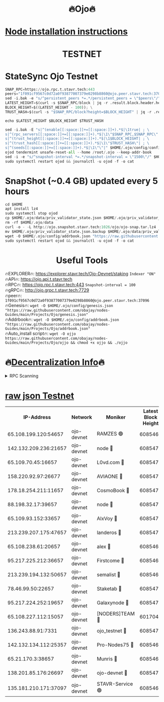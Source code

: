 <h1 align="center"> 🔥Ojo🔥</h1>

[Node installation instructions](https://github.com/obajay/nodes-Guides/tree/main/Projects/Ojo)
=

<h1 align="center"> TESTNET</h1>

# StateSync Ojo Testnet
```python
SNAP_RPC=https://ojo.rpc.t.stavr.tech:443
peers="1f091cf9567c0d72a0f93877007379e0298b8860@ojo.peer.stavr.tech:37096"
sed -i.bak -e "s/^persistent_peers *=.*/persistent_peers = \"$peers\"/" $HOME/.ojo/config/config.toml
LATEST_HEIGHT=$(curl -s $SNAP_RPC/block | jq -r .result.block.header.height); \
BLOCK_HEIGHT=$((LATEST_HEIGHT - 100)); \
TRUST_HASH=$(curl -s "$SNAP_RPC/block?height=$BLOCK_HEIGHT" | jq -r .result.block_id.hash)

echo $LATEST_HEIGHT $BLOCK_HEIGHT $TRUST_HASH

sed -i.bak -E "s|^(enable[[:space:]]+=[[:space:]]+).*$|\1true| ; \
s|^(rpc_servers[[:space:]]+=[[:space:]]+).*$|\1\"$SNAP_RPC,$SNAP_RPC\"| ; \
s|^(trust_height[[:space:]]+=[[:space:]]+).*$|\1$BLOCK_HEIGHT| ; \
s|^(trust_hash[[:space:]]+=[[:space:]]+).*$|\1\"$TRUST_HASH\"| ; \
s|^(seeds[[:space:]]+=[[:space:]]+).*$|\1\"\"|" $HOME/.ojo/config/config.toml
ojod tendermint unsafe-reset-all --home /root/.ojo --keep-addr-book
sed -i -e "s/^snapshot-interval *=.*/snapshot-interval = \"1500\"/" $HOME/.ojo/config/app.toml
sudo systemctl restart ojod && journalctl -u ojod -f -o cat
```
# SnapShot (~0.4 GB) updated every 5 hours
```python
cd $HOME
apt install lz4
sudo systemctl stop ojod
cp $HOME/.ojo/data/priv_validator_state.json $HOME/.ojo/priv_validator_state.json.backup
rm -rf $HOME/.ojo/data
curl -o - -L http://ojo.snapshot.stavr.tech:1026/ojo/ojo-snap.tar.lz4 | lz4 -c -d - | tar -x -C $HOME/.ojo --strip-components 2
mv $HOME/.ojo/priv_validator_state.json.backup $HOME/.ojo/data/priv_validator_state.json
wget -O $HOME/.ojo/config/addrbook.json "https://raw.githubusercontent.com/obajay/nodes-Guides/main/Projects/Ojo/addrbook.json"
sudo systemctl restart ojod && journalctl -u ojod -f -o cat
```
 <h1 align="center"> Useful Tools</h1>

🔥EXPLORER🔥:        https://explorer.stavr.tech/Ojo-Devnet/staking        `Indexer "ON"` \
🔥API🔥:                     https://ojo.api.t.stavr.tech \
🔥RPC🔥:                    https://ojo.rpc.t.stavr.tech:443              `Snapshot-interval = 100` \
🔥gRPC🔥:                  http://ojo.grpc.t.stavr.tech:7729 \
🔥peer🔥:                   `1f091cf9567c0d72a0f93877007379e0298b8860@ojo.peer.stavr.tech:37096` \
🔥Genesis🔥:    ```wget -O $HOME/.ojo/config/genesis.json "https://raw.githubusercontent.com/obajay/nodes-Guides/main/Projects/Ojo/genesis.json"``` \
🔥Addrbook🔥:    ```wget -O $HOME/.ojo/config/addrbook.json "https://raw.githubusercontent.com/obajay/nodes-Guides/main/Projects/Ojo/addrbook.json"``` \
🔥Auto_install script🔥: ```wget -O ojjo https://raw.githubusercontent.com/obajay/nodes-Guides/main/Projects/Ojo/ojjo && chmod +x ojjo && ./ojjo```

🔥[Decentralization Info](https://github.com/obajay/StateSync-snapshots/tree/main/Projects/Ojo/Decentralization)🔥
=


<details>
<summary>RPC Scanning</summary>

<h2 align="center"> We scan nodes in real time every 4 hours. And we provide the final result of RPC endpoints.
We cannot influence the operation of these nodes in any way. </h2>


```python
If Voting Power is higher than 0 --> then the Node is a validator of the network and may be subject to attack and be a potential threat to the chain.
```
```python
We marked such validators with a red symbol
```

</details>

[raw json Testnet](https://rpc-check.ojot.stavr.tech/ojot/rpc-ojot-result.json)
=


<table><tr><th>IP-Address</th><th>Network</th><th>Moniker</th><th>Latest Block Height</th><th>Earliest Block Height</th><th>Catching Up</th><th>Tx Index</th><th>Voting Power</th><th>Scan Time</th></tr><tr><td>65.108.199.120:54657</td><td>ojo-devnet</td><td>RAMZES 🟢</td><td>6085468</td><td>306156</td><td>False</td><td>on</td><td>0</td><td>2024-03-28T02:16:41.300629281UTC</td></tr><tr><td>142.132.209.236:21657</td><td>ojo-devnet</td><td>node 🔴</td><td>6085472</td><td>350001</td><td>False</td><td>on</td><td>1999</td><td>2024-03-28T02:17:00.194124559UTC</td></tr><tr><td>65.109.70.45:16657</td><td>ojo-devnet</td><td>L0vd.com 🔴</td><td>6085473</td><td>695918</td><td>False</td><td>off</td><td>998</td><td>2024-03-28T02:17:05.954231315UTC</td></tr><tr><td>158.220.92.97:26677</td><td>ojo-devnet</td><td>AVIAONE 🔴</td><td>6085471</td><td>2754001</td><td>False</td><td>on</td><td>19926</td><td>2024-03-28T02:16:57.412948403UTC</td></tr><tr><td>178.18.254.211:11657</td><td>ojo-devnet</td><td>CosmoBook 🔴</td><td>6085472</td><td>4392001</td><td>False</td><td>off</td><td>1047</td><td>2024-03-28T02:17:00.473558892UTC</td></tr><tr><td>88.198.32.17:39657</td><td>ojo-devnet</td><td>node 🔴</td><td>6085472</td><td>4710001</td><td>False</td><td>on</td><td>112200</td><td>2024-03-28T02:17:02.755564101UTC</td></tr><tr><td>65.109.93.152:33657</td><td>ojo-devnet</td><td>AlxVoy 🔴</td><td>6085472</td><td>4943001</td><td>False</td><td>on</td><td>6350855</td><td>2024-03-28T02:16:59.978229134UTC</td></tr><tr><td>213.239.207.175:47657</td><td>ojo-devnet</td><td>landeros 🔴</td><td>6085471</td><td>4967924</td><td>False</td><td>off</td><td>11083</td><td>2024-03-28T02:16:57.624611156UTC</td></tr><tr><td>65.108.238.61:20657</td><td>ojo-devnet</td><td>alex 🔴</td><td>6085468</td><td>5131001</td><td>False</td><td>on</td><td>11359</td><td>2024-03-28T02:16:41.001696324UTC</td></tr><tr><td>95.217.225.212:36657</td><td>ojo-devnet</td><td>Firstcome 🔴</td><td>6085469</td><td>5251946</td><td>False</td><td>on</td><td>13566</td><td>2024-03-28T02:16:46.691318623UTC</td></tr><tr><td>213.239.194.132:50657</td><td>ojo-devnet</td><td>semalist 🔴</td><td>6085468</td><td>5540522</td><td>False</td><td>on</td><td>27337</td><td>2024-03-28T02:16:41.519941621UTC</td></tr><tr><td>78.46.99.50:22657</td><td>ojo-devnet</td><td>Staketab 🔴</td><td>6085473</td><td>5668501</td><td>False</td><td>on</td><td>1276</td><td>2024-03-28T02:17:06.162995383UTC</td></tr><tr><td>95.217.224.252:19657</td><td>ojo-devnet</td><td>Galaxynode 🔴</td><td>6085473</td><td>5844001</td><td>False</td><td>on</td><td>11888</td><td>2024-03-28T02:17:05.109675483UTC</td></tr><tr><td>65.108.227.112:15057</td><td>ojo-devnet</td><td>[NODERS]TEAM 🔴</td><td>6017044</td><td>5917044</td><td>False</td><td>off</td><td>9999</td><td>2024-03-28T02:17:05.403068120UTC</td></tr><tr><td>136.243.88.91:7331</td><td>ojo-devnet</td><td>ojo_testnet 🔴</td><td>6085470</td><td>5982345</td><td>False</td><td>off</td><td>1000</td><td>2024-03-28T02:16:48.930401298UTC</td></tr><tr><td>142.132.134.112:25357</td><td>ojo-devnet</td><td>Pro-Nodes75 🔴</td><td>6085469</td><td>5985469</td><td>False</td><td>on</td><td>24651</td><td>2024-03-28T02:16:44.077195008UTC</td></tr><tr><td>65.21.170.3:38657</td><td>ojo-devnet</td><td>Munris 🔴</td><td>6085469</td><td>5985469</td><td>False</td><td>off</td><td>20123</td><td>2024-03-28T02:16:46.396638636UTC</td></tr><tr><td>138.201.85.176:26697</td><td>ojo-devnet</td><td>ojo-devnet 🔴</td><td>6085473</td><td>5985473</td><td>False</td><td>on</td><td>1000024000</td><td>2024-03-28T02:17:05.659234676UTC</td></tr><tr><td>135.181.210.171:37097</td><td>ojo-devnet</td><td>STAVR-Service 🟢</td><td>6085468</td><td>6083801</td><td>False</td><td>on</td><td>0</td><td>2024-03-28T02:16:41.815861728UTC</td></tr></table>
